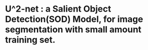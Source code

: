 # U^2-net : a Salient Object Detection(SOD) Model, for image segmentation with small amount training set.
